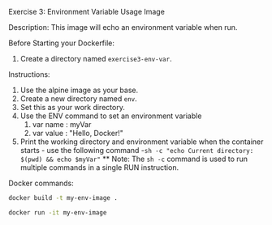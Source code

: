 Exercise 3: Environment Variable Usage Image

Description: This image will echo an environment variable when run.

Before Starting your Dockerfile:

1. Create a directory named `exercise3-env-var`.

Instructions:

1. Use the alpine image as your base.
2. Create a new directory named `env`.
3. Set this as your work directory.
4. Use the ENV command to set an environment variable
   1. var name : myVar
   2. var value : "Hello, Docker!"
5. Print the working directory and environment variable when the container starts - use the following command -`sh -c "echo Current directory: $(pwd) && echo $myVar"`
   \*\* Note: The `sh -c` command is used to run multiple commands in a single RUN instruction.

Docker commands:

```bash
docker build -t my-env-image .

docker run -it my-env-image
```
